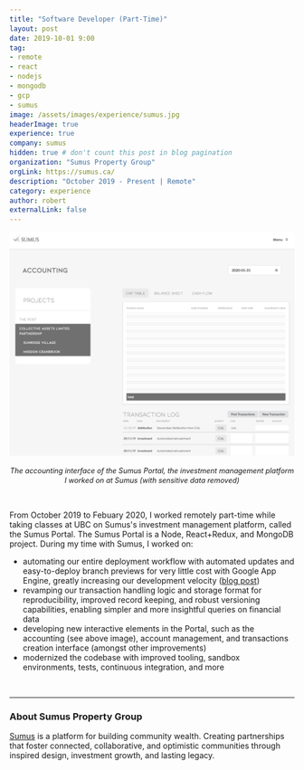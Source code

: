 ```yaml
---
title: "Software Developer (Part-Time)"
layout: post
date: 2019-10-01 9:00
tag:
- remote
- react
- nodejs
- mongodb
- gcp
- sumus
image: /assets/images/experience/sumus.jpg
headerImage: true
experience: true
company: sumus
hidden: true # don't count this post in blog pagination
organization: "Sumus Property Group"
orgLink: https://sumus.ca/
description: "October 2019 - Present | Remote"
category: experience
author: robert
externalLink: false
---
```


<p align="center">
    <img src="/assets/images/experience/sumus/portal-accounting.jpg" />
</p>

<p align="center">
    <i style="font-size:90%;">
    The accounting interface of the Sumus Portal, the investment management platform I worked on at Sumus
    (with sensitive data removed)
    </i>
</p>

<br />

From October 2019 to Febuary 2020, I worked remotely part-time while taking classes at UBC on
Sumus's investment management platform, called the Sumus Portal. The Sumus Portal is a Node, React+Redux,
and MongoDB project. During my time with Sumus, I worked on:

* automating our entire deployment workflow with automated updates and easy-to-deploy branch previews
  for very little cost with Google App Engine, greatly increasing our development velocity ([blog post](appengine-branch-previews))
* revamping our transaction handling logic and storage format for reproducibility, improved record keeping,
  and robust versioning capabilities, enabling simpler and more insightful queries on financial data
* developing new interactive elements in the Portal, such as the accounting (see above image),
  account management, and transactions creation interface (amongst other improvements)
* modernized the codebase with improved tooling, sandbox environments, tests, continuous integration, and more

<br />

<hr />

### About Sumus Property Group

[Sumus](https://sumus.ca/about.html) is a platform for building community wealth.
Creating partnerships that foster connected, collaborative, and optimistic
communities through inspired design, investment growth, and lasting legacy.
